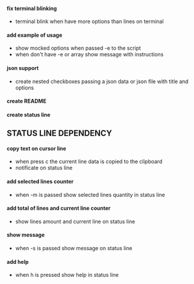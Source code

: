 #### fix terminal blinking
- terminal blink when have more options than lines on terminal

#### add example of usage
- show mocked options when passed -e to the script
- when don't have -e or array show message with instructions

#### json support
- create nested checkboxes passing a json data or json file with title and options

#### create README

#### create status line

## STATUS LINE DEPENDENCY
#### copy text on cursor line
- when press c the current line data is copied to the clipboard
- notificate on status line

#### add selected lines counter
- when -m is passed show selected lines quantity in status line

#### add total of lines and current line counter
- show lines amount and current line on status line

#### show message
- when -s is passed show message on status line

#### add help
- when h is pressed show help in status line
